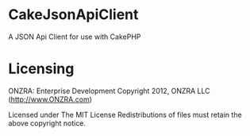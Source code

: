 CakeJsonApiClient
===============

A JSON Api Client for use with CakePHP

Licensing
===============

ONZRA: Enterprise Development
Copyright 2012, ONZRA LLC (http://www.ONZRA.com)

Licensed under The MIT License
Redistributions of files must retain the above copyright notice.
